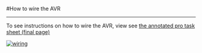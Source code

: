 #How to wire the AVR

***

To see instructions on how to wire the AVR, view see [the annotated pro task sheet (final page)](https://github.com/Schermy/CSSE1000-Major-Project/blob/master/doc/CSSE1000_2011_project.pdf)



[<img src="https://github.com/Schermy/CSSE1000-Major-Project/raw/master/doc/img/wiring.jpg" alt='wiring'>](https://github.com/Schermy/CSSE1000-Major-Project/raw/master/doc/img/wiring.jpg)